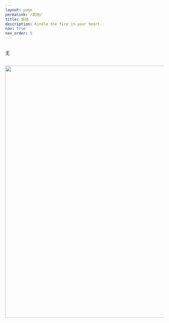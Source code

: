 ```yaml
---
layout: page
permalink: /其他/
title: 其他
description: Kindle the fire in your heart. 
nav: true
nav_order: 5
---
```


## 

无

<br>
<a href="https://github.com/SocratesClub/SocratesClub.github.io/edit/master/_pages/teaching.md">
  <img src="https://user-images.githubusercontent.com/543384/192227995-fdb3a693-2f68-4dc4-b9bd-06053066322f.png" width = "800" align="middle" />
</a>
<br>


